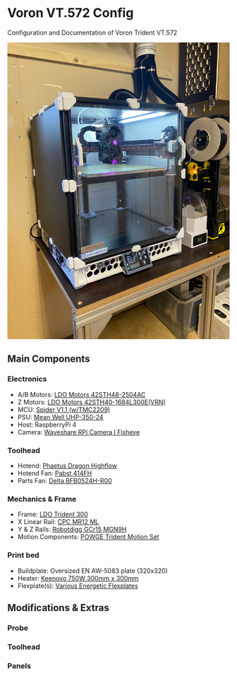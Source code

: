 # Voron VT.572 Config

Configuration and Documentation of Voron Trident VT.572

![](images/IMG_2547.jpeg)

## Main Components

### Electronics
- A/B Motors: [LDO Motors 42STH48-2504AC](http://ldomotors.com/products/show/42mm-hybrid-stepper-series)
- Z Motors: [LDO Motors 42STH40-1684L300E(VRN)](http://ldomotors.com/products/show/42mm-hybrid-stepper-series)
- MCU: [Spider V1.1 (w/TMC2209)](https://www.fysetc.com/products/pre-sale-fysetc-spider-v1-0-motherboard-32bit-controller-board-tmc2208-tmc2209-3d-printer-part-replace-skr-v1-3-for-voron?variant=39404109201583)
- PSU: [Mean Well UHP-350-24](https://www.meanwell.com/productPdf.aspx?i=830)
- Host: RaspberryPi 4
- Camera: [Waveshare RPi Camera I Fisheye](https://www.waveshare.com/rpi-camera-i.htm)
### Toolhead
- Hotend: [Phaetus Dragon Highflow]()
- Hotend Fan: [Pabst 414FH](https://www.ebmpapst.com/content/dam/ebm-papst/media/catalogs/products/Catalog_Compactfans_US_en.pdf)
- Parts Fan: [Delta BFB0524H-R00](https://www.delta-fan.com/products/BFB0524H-R00.html) 
### Mechanics & Frame
- Frame: [LDO Trident 300](http://ldomotors.com)
- X Linear Rail: [CPC MR12 ML](http://www.chieftek.com/)
- Y & Z Rails: [Robotdigg GCr15 MGN9H](https://www.robotdigg.com/product/246/GCr15-MGN9-Linear-Rail-with-MGN9H-or-MGN9C-Carriage)
- Motion Components: [POWGE Trident Motion Set](https://www.aliexpress.com/item/1005003310450958.html?spm=a2g0o.productlist.0.0.5dcd270exzqykb&algo_pvid=1b406ae2-0613-43e3-9b16-6f8c466a94e0&algo_exp_id=1b406ae2-0613-43e3-9b16-6f8c466a94e0-0&pdp_ext_f=%7B%22sku_id%22%3A%2212000025140029654%22%7D&pdp_npi=1%40dis%7CSEK%7C%7C899.84%7C%7C%7C%7C%7C%402101e9d216515087101807293eb2cb%7C12000025140029654%7Csea)
### Print bed
- Buildplate: Oversized EN AW-5083 plate (320x320)
- Heater: [Keenovo 750W 300mm x 300mm](https://keenovo.store/collections/frontpage/products/keenovo-square-silicone-heater-3d-printer-build-plate-heatbed-heating-pad?variant=8324021551159)
- Flexplate(s): [Various Energetic Flexplates](https://energetic3d.aliexpress.com/store/4542004)
## Modifications & Extras
### Probe
### Toolhead
### Panels

